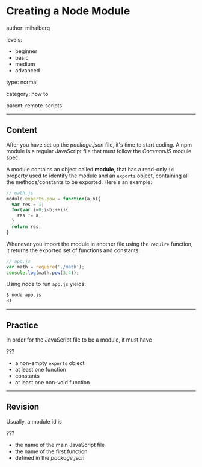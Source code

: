 # Creating a Node Module
author: mihaiberq

levels:

  - beginner
  - basic
  - medium
  - advanced

type: normal

category: how to

parent: remote-scripts

---
## Content

After you have set up the *package.json* file, it's time to start coding. A npm module is a regular JavaScript file that must follow the *CommonJS* module spec.

A module contains an object called **module**, that has a read-only `id` property used to identify the module and an `exports` object, containing all the methods/constants to be exported. Here's an example:
```javascript
// math.js
module.exports.pow = function(a,b){
  var res = 1;
  for(var i=0;i<b;++i){
    res *= a;
  }
  return res;
}
```
Whenever you import the module in another file using the `require` function, it returns the exported set of functions and constants:
```javascript
// app.js
var math = require('./math');
console.log(math.pow(3,4));
```
Using node to run `app.js` yields:
```bash
$ node app.js
81
```


---
## Practice

In order for the JavaScript file to be a module, it must have

???
* a non-empty `exports` object
* at least one function
* constants
* at least one non-void function
---
## Revision

Usually, a module id is

???

* the name of the main JavaScript file
* the name of the first function
* defined in the *package.json*
